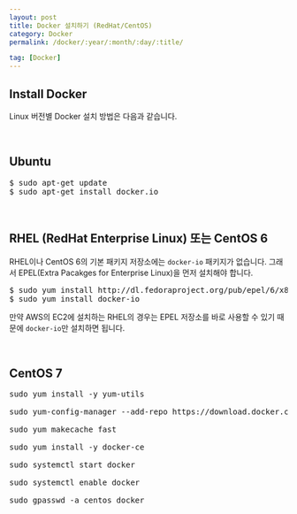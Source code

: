 ```yaml
---
layout: post
title: Docker 설치하기 (RedHat/CentOS)
category: Docker
permalink: /docker/:year/:month/:day/:title/

tag: [Docker]
---
```

## Install Docker

Linux 버전별 Docker 설치 방법은 다음과 같습니다.

<br>

## Ubuntu

<pre class="prettyprint">
$ sudo apt-get update
$ sudo apt-get install docker.io
</pre>

<br>

## RHEL (RedHat Enterprise Linux) 또는 CentOS 6

RHEL이나 CentOS 6의 기본 패키지 저장소에는 `docker-io` 패키지가 없습니다. 그래서 EPEL(Extra Pacakges for Enterprise Linux)을 먼저 설치해야 합니다.

<pre class="prettyprint">
$ sudo yum install http://dl.fedoraproject.org/pub/epel/6/x86_64/epel-release-6-8.noarch.rpm
$ sudo yum install docker-io
</pre>

만약 AWS의 EC2에 설치하는 RHEL의 경우는 EPEL 저장소를 바로 사용할 수 있기 때문에 `docker-io`만 설치하면 됩니다.

<br>

## CentOS 7

<pre class="prettyprint">
sudo yum install -y yum-utils

sudo yum-config-manager --add-repo https://download.docker.com/linux/centos/docker-ce.repo

sudo yum makecache fast

sudo yum install -y docker-ce

sudo systemctl start docker

sudo systemctl enable docker

sudo gpasswd -a centos docker
</pre>